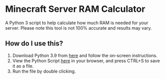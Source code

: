 # Minecraft Server RAM Calculator
A Python 3 script to help calculate how much RAM is needed for your server.
Please note this tool is not 100% accurate and results may vary.

## How do I use this?
1) Download Python 3.9 from [here](https://www.python.org/downloads/) and follow the on-screen instructions.
2) View the Python Script [here](https://raw.githubusercontent.com/alyamr2006/ram-calculator/main/main.py) in your browser, and press CTRL+S to save it as a file.
3) Run the file by double clicking.
